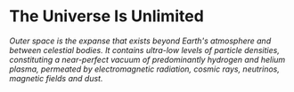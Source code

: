 <html>
  <head>
    <meta charset="UTF-8">
    <meta name="viewport" content="width=device-width, initial-scale=1.0">
    <title> Universe </title>
  </head>
  <body>
    <h1> The Universe Is Unlimited </h1>
    <p><i>Outer space is the expanse that exists beyond Earth's atmosphere and between celestial bodies. It contains ultra-low levels of particle densities, constituting a near-perfect vacuum of predominantly hydrogen and helium plasma, permeated by electromagnetic radiation, cosmic rays, neutrinos, magnetic fields and dust.</i></p>
  </body>
</html>
